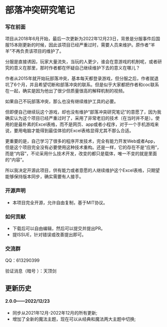 # 部落冲突研究笔记

### 写在前面

项目从2018年6月开始，最后一次更新为2022年12月23日，背景是分服事件后国服15本刚更新的时候，因此该项目已经严重过时，需要人员来维护。原作者“羊羊”不再负责该项目的维护了。

分服是直接诱因，玩家大量流失，当玩的人更少，谁会在意游戏的机制呢，或者研究的意义在那里，那时作者都在怀疑自己继续维护下去的意义在哪儿？

作者从2015年就开始玩部落冲突，基本每天都登录游戏，但分服之后，作者就退坑了6个月，并且希望切断和部落冲突的联系。但是似乎大家都把作者和coc联系在一起，确实是因为他出了很少但质量很高的解释机制的视频。

如果自己不玩部落冲突，那么也没有继续维护工具的必要。

但即便自己继续玩这个游戏，却也没有维护“部落冲突研究笔记”的意愿了，因为我确实认为这个项目已经严重过时了，采用了非常老旧的技术（在当时并不是）。使用的是最朴素的Excel表格，而不是网页、app或者小程序，对于一个手机游戏来说，要用电脑才能得到最佳体验的Excel表格显得尤其不那么合适。

更重要的是，自己学习了很多的程序开发技术，完全有能力开发Web或者App，但是这个项目完全没有必要使用这种技术重构。还是一样，它的存在不是“应用”，而是“内容”，不论采用什么技术开发，改变的都只是载体，唯一不变的就是里面的“内容”。

所以我决定开源此项目，供有能力或者意愿的人继续维护这个Excel表格，只期望能够保持版本同步，确实需要有人接手。

### 开源声明

- 本项目完全开源，允许自由复制，基于MIT协议。

### 如何贡献

- 下载后可以自由编辑，然后可以提交并提出PR。
- 提ISSUE，针对错误或改善提出即可。

### 交流群

QQ：613290399

验证消息（暗号 ）：天顶剑

## 更新历史

#### 2.0.0——2022/12/23

- 同步从2021年12月-2022年12月的所有更新;
- 增加了全新的魔法主题，现在可以从经典和魔法两大主题中切换;
